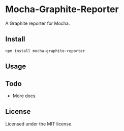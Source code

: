 # Mocha-Graphite-Reporter



A Graphite reporter for Mocha.

## Install

```
npm install mocha-graphite-reporter
```

## Usage


## Todo

* More docs

## License

Licensed under the MIT license.
